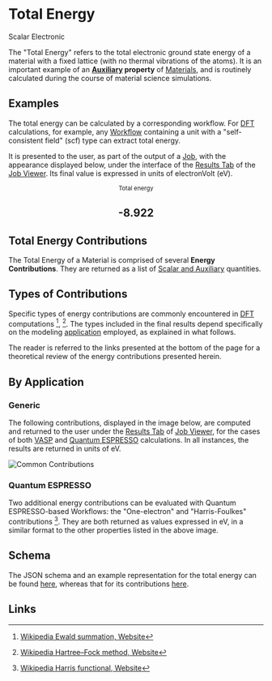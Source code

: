 # Total Energy

<span class="btn badge b-success border-50">Scalar</span> <span class="btn badge b-info border-50">Electronic</span>

The "Total Energy" refers to the total electronic ground state energy of a material with a fixed lattice (with no thermal vibrations of the atoms). It is an important example of an **[Auxiliary](../../properties/classification/general.md) property** of [Materials](../../materials/overview.md), and is routinely calculated during the course of material science simulations. 

## Examples

The total energy can be calculated by a corresponding workflow. For [DFT](../../models/dft/parameters.md) calculations, for example, any [Workflow](../../workflows/overview.md) containing a unit with a "self-consistent field" (scf) type can extract total energy. 

It is presented to the user, as part of the output of a [Job](../../jobs/overview.md), with the appearance displayed below, under the interface of the [Results Tab](../../jobs/ui/results-tab.md) of the [Job Viewer](../../jobs/ui/viewer.md). Its final value is expressed in units of electronVolt (eV).

<div class="clearfix">
    <center>
        <div class="chart"><i class="zmdi zmdi-battery-flash zmdi-hc-3x"></i></div>
        <div class="count">
        	<small>Total energy</small>
            <h2>-8.922</h2>
        </div>
     </center>
</div>

## Total Energy Contributions

The Total Energy of a Material is comprised of several **Energy Contributions**. They are returned as a list of [Scalar and Auxiliary](../../properties/classification/general.md) quantities.

## Types of Contributions

Specific types of energy contributions are commonly encountered in [DFT](../../models/dft/parameters.md) computations [^1], [^2]. The types included in the final results depend specifically on the modeling [application](../../software/modeling/applications.md) employed, as explained in what follows.

The reader is referred to the links presented at the bottom of the page for a theoretical review of the energy contributions presented herein.

## By Application

### Generic

The following contributions, displayed in the image below, are computed and returned to the user under the [Results Tab](../../jobs/ui/results-tab.md) of [Job Viewer](../../jobs/ui/viewer.md), for the cases of both [VASP](../../software-directory/modeling/vasp.md) and [Quantum ESPRESSO](../../software-directory/modeling/quantum-espresso.md) calculations. In all instances, the results are returned in units of eV.

![Common Contributions](../../images/properties-directory/common-contributions.png "Common Contributions")

### Quantum ESPRESSO

Two additional energy contributions can be evaluated with Quantum ESPRESSO-based Workflows: the "One-electron" and "Harris-Foulkes" contributions [^3]. They are both returned as values expressed in eV, in a similar format to the other properties listed in the above image. 

## Schema 

The JSON schema and an example representation for the total energy can be found [here](../../properties/data/list.md#total-energy), whereas that for its contributions [here](../../properties/data/list.md#total-energy-contributions).
 
## Links 

[^1]: [Wikipedia Ewald summation, Website](https://en.wikipedia.org/wiki/Ewald_summation)

[^2]: [Wikipedia Hartree–Fock method, Website](https://en.wikipedia.org/wiki/Hartree%E2%80%93Fock_method)

[^3]: [Wikipedia Harris functional, Website](https://en.wikipedia.org/wiki/Harris_functional)
